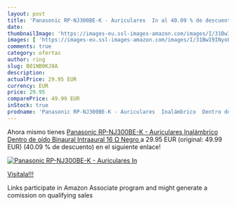 ```yaml
---
layout: post
title: 'Panasonic RP-NJ300BE-K - Auriculares  In al 40.09 % de descuento'
date: 
thumbnailImage: 'https://images-eu.ssl-images-amazon.com/images/I/31BwI9INyoL._SL200_.jpg'
images: [ 'https://images-eu.ssl-images-amazon.com/images/I/31BwI9INyoL._SL200_.jpg' ]
comments: true
category: ofertas
author: ring
slug: B01NB0KJ8A
description:
actualPrice: 29.95 EUR
currency: EUR
price: 29.95
comparePrice: 49.99 EUR
inStock: true
prodname: 'Panasonic RP-NJ300BE-K - Auriculares  Inalámbrico  Dentro de oído  Binaural  Intraaural  16 Ω  Negro '
---
```


Ahora mismo tienes [Panasonic RP-NJ300BE-K - Auriculares  Inalámbrico  Dentro de oído  Binaural  Intraaural  16 Ω  Negro ](https://www.amazon.es/dp/B01NB0KJ8A/?tag=tolees-21) a 29.95 EUR (original: 49.99 EUR) (40.09 %  de descuento) en el siguiente enlace!

[![Panasonic RP-NJ300BE-K - Auriculares  In](https://images-eu.ssl-images-amazon.com/images/I/31BwI9INyoL._SL200_.jpg)](https://www.amazon.es/dp/B01NB0KJ8A/?tag=tolees-21)

[Visítala!!!](https://www.amazon.es/dp/B01NB0KJ8A/?tag=tolees-21)

Links participate in Amazon Associate program and might generate a comission on qualifying sales
